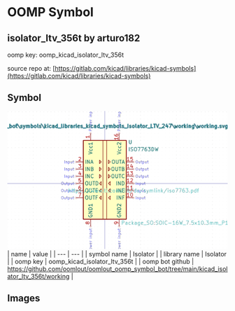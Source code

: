 # OOMP Symbol  
## isolator_ltv_356t  by arturo182  
  
oomp key: oomp_kicad_isolator_ltv_356t  
  
source repo at: [https://gitlab.com/kicad/libraries/kicad-symbols](https://gitlab.com/kicad/libraries/kicad-symbols)  
## Symbol  
  
[![working.png](working_600.png)](working.png)  
| name | value | 
| --- | --- | 
| symbol name | Isolator | 
| library name | Isolator | 
| oomp key | oomp_kicad_isolator_ltv_356t | 
| oomp bot github | https://github.com/oomlout/oomlout_oomp_symbol_bot/tree/main/kicad_isolator_ltv_356t/working | 
## Images  
